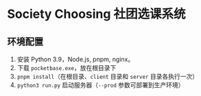 # Society Choosing 社团选课系统

## 环境配置

1. 安装 Python 3.9，Node.js, pnpm, nginx。
2. 下载 `pocketbase.exe`，放在根目录下
3. `pnpm install`（在根目录、`client` 目录和 `server` 目录各执行一次）
4. `python3 run.py` 启动服务器（`--prod` 参数可部署到生产环境）
